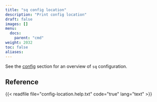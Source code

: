 ```yaml
---
title: "sq config location"
description: "Print config location"
draft: false
images: []
menu:
  docs:
    parent: "cmd"
weight: 2032
toc: false
aliases:
---
```

See the [config](/docs/config) section for an overview of `sq` configuration.

## Reference

{{< readfile file="config-location.help.txt" code="true" lang="text" >}}

